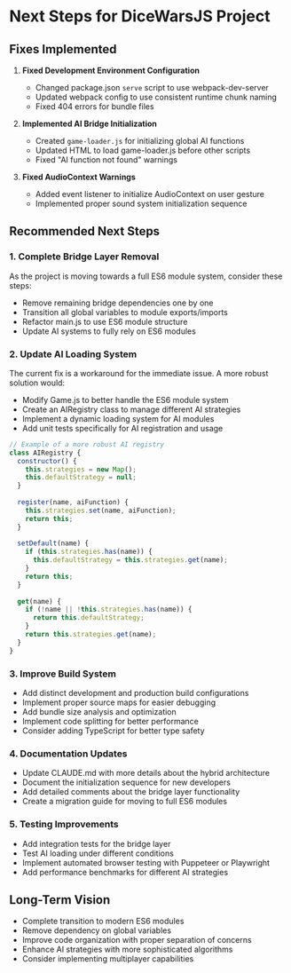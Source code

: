 # Next Steps for DiceWarsJS Project

## Fixes Implemented

1. **Fixed Development Environment Configuration**
   - Changed package.json `serve` script to use webpack-dev-server
   - Updated webpack config to use consistent runtime chunk naming
   - Fixed 404 errors for bundle files

2. **Implemented AI Bridge Initialization**
   - Created `game-loader.js` for initializing global AI functions
   - Updated HTML to load game-loader.js before other scripts
   - Fixed "AI function not found" warnings

3. **Fixed AudioContext Warnings**
   - Added event listener to initialize AudioContext on user gesture
   - Implemented proper sound system initialization sequence

## Recommended Next Steps

### 1. Complete Bridge Layer Removal

As the project is moving towards a full ES6 module system, consider these steps:

- Remove remaining bridge dependencies one by one
- Transition all global variables to module exports/imports
- Refactor main.js to use ES6 module structure 
- Update AI systems to fully rely on ES6 modules

### 2. Update AI Loading System

The current fix is a workaround for the immediate issue. A more robust solution would:

- Modify Game.js to better handle the ES6 module system
- Create an AIRegistry class to manage different AI strategies
- Implement a dynamic loading system for AI modules
- Add unit tests specifically for AI registration and usage

```javascript
// Example of a more robust AI registry
class AIRegistry {
  constructor() {
    this.strategies = new Map();
    this.defaultStrategy = null;
  }
  
  register(name, aiFunction) {
    this.strategies.set(name, aiFunction);
    return this;
  }
  
  setDefault(name) {
    if (this.strategies.has(name)) {
      this.defaultStrategy = this.strategies.get(name);
    }
    return this;
  }
  
  get(name) {
    if (!name || !this.strategies.has(name)) {
      return this.defaultStrategy;
    }
    return this.strategies.get(name);
  }
}
```

### 3. Improve Build System

- Add distinct development and production build configurations
- Implement proper source maps for easier debugging
- Add bundle size analysis and optimization
- Implement code splitting for better performance
- Consider adding TypeScript for better type safety

### 4. Documentation Updates

- Update CLAUDE.md with more details about the hybrid architecture
- Document the initialization sequence for new developers
- Add detailed comments about the bridge layer functionality
- Create a migration guide for moving to full ES6 modules

### 5. Testing Improvements

- Add integration tests for the bridge layer
- Test AI loading under different conditions
- Implement automated browser testing with Puppeteer or Playwright
- Add performance benchmarks for different AI strategies

## Long-Term Vision

- Complete transition to modern ES6 modules
- Remove dependency on global variables
- Improve code organization with proper separation of concerns
- Enhance AI strategies with more sophisticated algorithms
- Consider implementing multiplayer capabilities